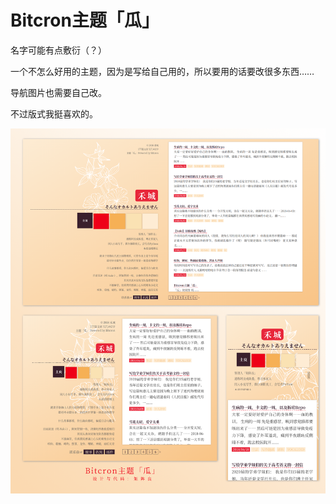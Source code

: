 # Bitcron主题「瓜」

名字可能有点敷衍（？）

一个不怎么好用的主题，因为是写给自己用的，所以要用的话要改很多东西……

导航图片也需要自己改。

不过版式我挺喜欢的。

![fruit](./bitcron-theme-fruit.png)
